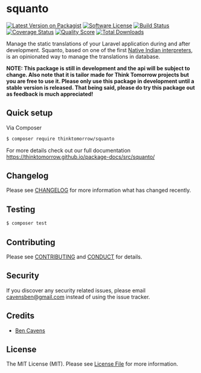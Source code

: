 # squanto

[![Latest Version on Packagist][ico-version]][link-packagist]
[![Software License][ico-license]](LICENSE.md)
[![Build Status][ico-travis]][link-travis]
[![Coverage Status][ico-scrutinizer]][link-scrutinizer]
[![Quality Score][ico-code-quality]][link-code-quality]
[![Total Downloads][ico-downloads]][link-downloads]

Manage the static translations of your Laravel application during and after development.
Squanto, based on one of the first [Native Indian interpreters](https://nl.wikipedia.org/wiki/Squanto), is an opinionated way to manage the translations in database.

**NOTE: This package is still in development and the api will be subject to change. Also note that it is tailor made for Think Tomorrow projects but you are free to use it. Please only use this package in development until a stable version is released. That being said, please do try this package out as feedback is much appreciated!**

## Quick setup

Via Composer
``` bash
$ composer require thinktomorrow/squanto
```
For more details check out our full documentation https://thinktomorrow.github.io/package-docs/src/squanto/

## Changelog

Please see [CHANGELOG](CHANGELOG.md) for more information what has changed recently.

## Testing

``` bash
$ composer test
```

## Contributing

Please see [CONTRIBUTING](CONTRIBUTING.md) and [CONDUCT](CONDUCT.md) for details.

## Security

If you discover any security related issues, please email cavensben@gmail.com instead of using the issue tracker.

## Credits

- [Ben Cavens][link-author]

## License

The MIT License (MIT). Please see [License File](LICENSE.md) for more information.

[ico-version]: https://img.shields.io/packagist/v/thinktomorrow/squanto.svg?style=flat-square
[ico-license]: https://img.shields.io/badge/license-MIT-brightgreen.svg?style=flat-square
[ico-travis]: https://img.shields.io/travis/thinktomorrow/squanto/master.svg?style=flat-square
[ico-scrutinizer]: https://img.shields.io/scrutinizer/coverage/g/thinktomorrow/squanto.svg?style=flat-square
[ico-code-quality]: https://img.shields.io/scrutinizer/g/thinktomorrow/squanto.svg?style=flat-square
[ico-downloads]: https://img.shields.io/packagist/dt/thinktomorrow/squanto.svg?style=flat-square

[link-packagist]: https://packagist.org/packages/thinktomorrow/squanto
[link-travis]: https://travis-ci.org/thinktomorrow/squanto
[link-scrutinizer]: https://scrutinizer-ci.com/g/thinktomorrow/squanto/code-structure
[link-code-quality]: https://scrutinizer-ci.com/g/thinktomorrow/squanto
[link-downloads]: https://packagist.org/packages/thinktomorrow/squanto
[link-author]: https://github.com/bencavens
[link-contributors]: ../../contributors
